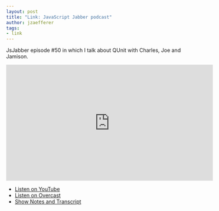 ```yaml
---
layout: post
title: "Link: JavaScript Jabber podcast"
author: jzaefferer
tags:
- link
---
```


JsJabber episode #50 in which I talk about QUnit with Charles, Joe and Jamison.

<iframe width="560" height="315" src="https://www.youtube-nocookie.com/embed/g9ykvSI0gjg?si=p83T4WCOTmsIhgun" title="YouTube video player" frameborder="0" allow="accelerometer; autoplay; clipboard-write; encrypted-media; gyroscope; picture-in-picture; web-share" referrerpolicy="strict-origin-when-cross-origin" allowfullscreen></iframe>

* [Listen on YouTube](https://www.youtube.com/watch?v=g9ykvSI0gjg)
* [Listen on Overcast](https://overcast.fm/+ABHmqorVYHk)
* [Show Notes and Transcript](https://topenddevs.com/podcasts/javascript-jabber/episodes/050-jsj-qunit-with-jorn-zaefferer)
